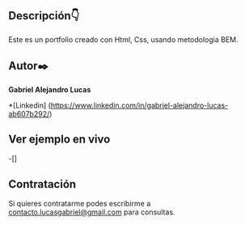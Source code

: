 ## Descripción👇
Este es un portfolio creado con Html, Css, usando metodologia BEM.

 ## Autor✒️ 
 **Gabriel Alejandro Lucas**

 *[Linkedin] (https://www.linkedin.com/in/gabriel-alejandro-lucas-ab607b292/)

 ## Ver ejemplo en vivo
 -[]

 ## Contratación
 Si quieres contratarme podes escribirme a contacto.lucasgabriel@gmail.com para consultas.
